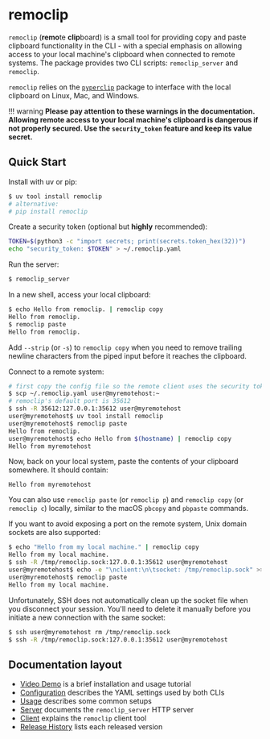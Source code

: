 # remoclip

`remoclip` (**remo**te **clip**board) is a small tool for providing copy and paste clipboard functionality in the CLI - with a special emphasis on allowing access to your local machine's clipboard when connected to remote systems. The package provides two CLI scripts: `remoclip_server` and `remoclip`.

`remoclip` relies on the [`pyperclip`](https://github.com/asweigart/pyperclip) package to interface with the local clipboard on Linux, Mac, and Windows.

!!! warning
    **Please pay attention to these warnings in the documentation. Allowing remote access to your local machine's clipboard is dangerous if not properly secured. Use the `security_token` feature and keep its value secret.**


## Quick Start

Install with uv or pip:
```sh
$ uv tool install remoclip
# alternative:
# pip install remoclip
```

Create a security token (optional but **highly** recommended):
```sh
TOKEN=$(python3 -c "import secrets; print(secrets.token_hex(32))")
echo "security_token: $TOKEN" > ~/.remoclip.yaml 
```

Run the server:
```sh
$ remoclip_server
```

In a new shell, access your local clipboard:
```sh
$ echo Hello from remoclip. | remoclip copy
Hello from remoclip.
$ remoclip paste
Hello from remoclip.
```

Add `--strip` (or `-s`) to `remoclip copy` when you need to remove trailing newline
characters from the piped input before it reaches the clipboard.

Connect to a remote system:
```sh
# first copy the config file so the remote client uses the security token
$ scp ~/.remoclip.yaml user@myremotehost:~
# remoclip's default port is 35612
$ ssh -R 35612:127.0.0.1:35612 user@myremotehost
user@myremotehost$ uv tool install remoclip
user@myremotehost$ remoclip paste
Hello from remoclip.
user@myremotehost$ echo Hello from $(hostname) | remoclip copy
Hello from myremotehost
```
   
Now, back on your local system, paste the contents of your clipboard somewhere. It should contain:
```text
Hello from myremotehost
```

You can also use `remoclip paste` (or `remoclip p`) and `remoclip copy` (or `remoclip c`) locally, similar to the macOS `pbcopy` and `pbpaste` commands.

If you want to avoid exposing a port on the remote system, Unix domain sockets are also supported:

```sh
$ echo "Hello from my local machine." | remoclip copy
Hello from my local machine.
$ ssh -R /tmp/remoclip.sock:127.0.0.1:35612 user@myremotehost
user@myremotehost$ echo -e "\nclient:\n\tsocket: /tmp/remoclip.sock" >> ~/.remoclip.yaml
user@myremotehost$ remoclip paste
Hello from my local machine.
```

Unfortunately, SSH does not automatically clean up the socket file when you disconnect your session. You'll need to delete it manually before you initiate a new connection with the same socket:

```sh
$ ssh user@myremotehost rm /tmp/remoclip.sock
$ ssh -R /tmp/remoclip.sock:127.0.0.1:35612 user@myremotehost
```

## Documentation layout

- [Video Demo](video.md) is a brief installation and usage tutorial
- [Configuration](configuration.md) describes the YAML settings used by both CLIs
- [Usage](usage.md) describes some common setups 
- [Server](server.md) documents the `remoclip_server` HTTP server
- [Client](client.md) explains the `remoclip` client tool
- [Release History](releases.md) lists each released version
